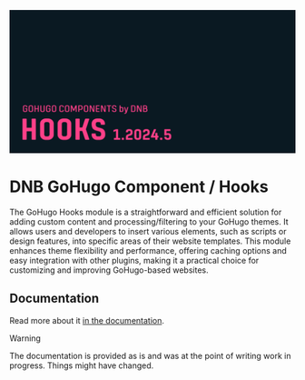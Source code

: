 ![](../../documentation/hooks/header-card.png)

# DNB GoHugo Component / Hooks

The GoHugo Hooks module is a straightforward and efficient solution for adding custom content and processing/filtering to your GoHugo themes. It allows users and developers to insert various elements, such as scripts or design features, into specific areas of their website templates. This module enhances theme flexibility and performance, offering caching options and easy integration with other plugins, making it a practical choice for customizing and improving GoHugo-based websites.

## Documentation 

Read more about it [in the documentation](documentation/index.md). 

> [!WARNING]
> The documentation is provided as is and was at the point of writing work in progress. Things might have changed.

